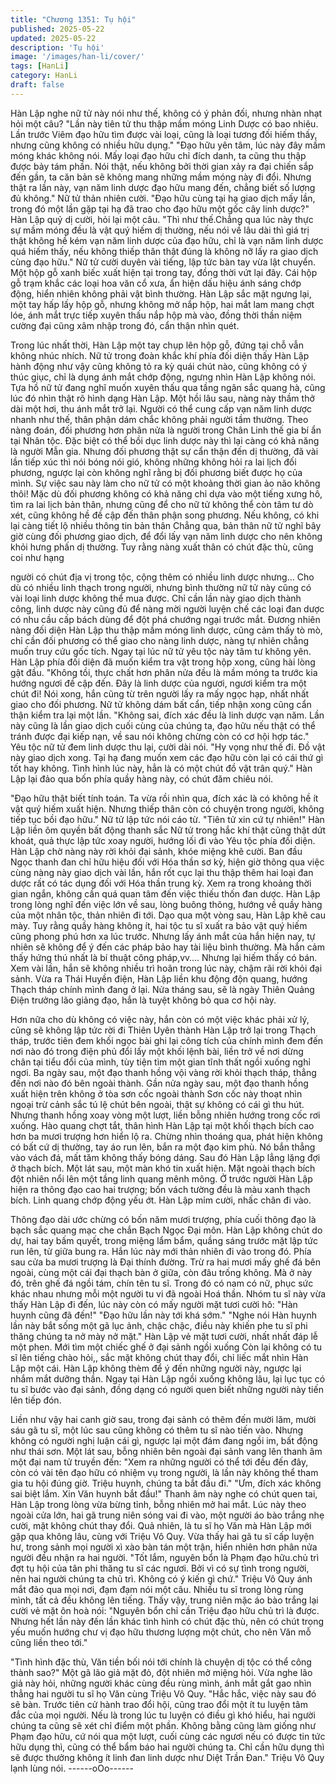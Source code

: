 ```yaml
---
title: "Chương 1351: Tụ hội"
published: 2025-05-22
updated: 2025-05-22
description: 'Tụ hội'
image: '/images/han-li/cover/'
tags: [HanLi]
category: HanLi
draft: false
---
```


Hàn Lập nghe nữ tử này nói như thế, không có ý phản đối, nhưng
nhàn nhạt hỏi một câu?
"Lần này tiên tử thu thập mầm móng Linh Dược có bao nhiêu. Lần
trước Viêm đạo hữu tìm được vài loại, cũng là loại tương đối hiếm
thấy, nhưng cũng không có nhiều hữu dụng."
"Đạo hữu yên tâm, lúc này đây mầm móng khác không nói. Mấy
loại đạo hữu chỉ đích danh, ta cũng thu thập được bảy tám phần.
Nói thật, nếu không bởi thời gian xảy ra đại chiến sắp đến gần, ta
căn bản sẽ không mang những mầm móng này đi đổi. Nhưng thật
ra lần này, vạn năm linh dược đạo hữu mang đến, chẳng biết số
lượng đủ không." Nữ tử thản nhiên cười.
"Đạo hữu cùng tại hạ giao dịch mấy lần, trong đó một lần gặp tại
hạ đã trao cho đạo hữu một gốc cây linh dược?" Hàn Lập quỷ dị
cười, hỏi lại một câu.
"Thì như thế.Chẳng qua lúc này thực sự mầm móng đều là vật
quý hiếm dị thường, nếu nói về lâu dài thì giá trị thật không hề
kém vạn năm linh dược của đạo hữu, chỉ là vạn năm linh dược
quá hiếm thấy, nếu không thiếp thân thật đúng là không nỡ lấy ra
giao dịch cùng đạo hữu." Nữ tử cười duyên vài tiếng, lập tức bàn
tay vừa lật chuyển. Một hộp gỗ xanh biếc xuất hiện tại trong tay,
đồng thời vứt lại đây.
Cái hộp gỗ trạm khắc các loại hoa văn cổ xưa, ẩn hiện dấu hiệu
ánh sáng chớp động, hiển nhiên không phải vật bình thường.
Hàn Lập sắc mặt ngưng lại, một tay hấp lấy hộp gỗ, nhưng không
mở nắp hộp, hai mắt lam mang chợt lóe, ánh mắt trực tiếp xuyên
thấu nắp hộp mà vào, đồng thời thần niệm cường đại cũng xâm
nhập trong đó, cẩn thận nhìn quét.

Trong lúc nhất thời, Hàn Lập một tay chụp lên hộp gỗ, đứng tại
chỗ vẫn không nhúc nhích.
Nữ tử trong đoàn khắc khí phía đối diện thấy Hàn Lập hành động
như vậy cũng không tỏ ra kỳ quái chút nào, cũng không có ý thúc
giục, chỉ là dụng ánh mắt chớp động, ngưng nhìn Hàn Lập không
nói. Tựa hồ nữ tử đang nghĩ muốn xuyên thấu qua tầng ngân sắc
quang hà, cũng lúc đó nhìn thật rõ hình dạng Hàn Lập.
Một hồi lâu sau, nàng này thầm thở dài một hơi, thu ánh mắt trở
lại.
Người có thể cung cấp vạn năm linh dược nhanh như thế, thân
phận dám chắc không phải người tầm thường.
Theo nàng đoán, đối phương hơn phân nửa là người trong Chân
Linh thế gia bí ẩn tại Nhân tộc. Đặc biệt có thể bồi dục linh dược
này thì lại càng có khả năng là người Mẫn gia.
Nhưng đối phương thật sự cẩn thận đến dị thường, đã vài lần tiếp
xúc thì nói bóng nói gió, không những không hỏi ra lai lịch đối
phương, ngược lại còn không nghĩ rằng bị đối phương biết được
họ của mình.
Sự việc sau này làm cho nữ tử có một khoảng thời gian ảo não
không thôi!
Mặc dù đối phương không có khả năng chỉ dựa vào một tiếng
xưng hô, tìm ra lai lịch bản thân, nhưng cũng để cho nữ tử không
thể còn tâm tư dò xét, cũng không hề đề cập đến thân phận song
phương.
Nếu không, có khi lại càng tiết lộ nhiều thông tin bản thân
Chẳng qua, bản thân nữ tử nghĩ bây giờ cùng đối phương giao
dịch, để đổi lấy vạn năm linh dược cho nên không khỏi hưng phấn
dị thường.
Tuy rằng nàng xuất thân có chút đặc thù, cũng coi như hạng

người có chút địa vị trong tộc, cộng thêm có nhiều linh dược
nhưng…
Cho dù có nhiều linh thạch trong người, nhưng bình thường nữ tử
này cũng có vài loại linh dược không thể mua được.
Chỉ cần lần này giao dịch thành công, linh dược này cũng đủ để
nàng mời người luyện chế các loại đan dược có nhu cầu cấp
bách dùng để đột phá chướng ngại trước mắt.
Đương nhiên nàng đối diện Hàn Lập thu thập mầm móng linh
dược, cũng cảm thấy tò mò, chỉ cần đối phương có thể giao cho
nàng linh dược, nàng tự nhiên chẳng muốn truy cứu gốc tích.
Ngay tại lúc nữ tử yêu tộc này tâm tư không yên. Hàn Lập phía
đối diện đã muốn kiểm tra vật trong hộp xong, cũng hài lòng gật
đầu.
"Không tồi, thực chất hơn phân nửa đều là mầm móng ta trước kia
hướng ngươi đề cập đến. Đây là linh dược của ngươi, ngươi kiểm
tra một chút đi!
Nói xong, hắn cũng từ trên người lấy ra mấy ngọc hạp, nhất nhất
giao cho đối phương.
Nữ tử không dám bất cẩn, tiếp nhận xong cũng cẩn thận kiểm tra
lại một lần.
"Không sai, đích xác đều là linh dược vạn năm. Lần này cũng là
lần giao dịch cuối cùng của chúng ta, đạo hữu nếu thật có thể
tránh được đại kiếp nạn, về sau nói không chừng còn có cơ hội
hợp tác."
Yêu tộc nữ tử đem linh dược thu lại, cười dài nói.
"Hy vọng như thế đi. Đồ vật này giao dịch xong. Tại hạ đang
muốn xem các đạo hữu còn lại có cái thứ gì tốt hay không. Tình
hình lúc này, hẳn là có một chút đồ vật trân quý." Hàn Lập lại đảo
qua bốn phía quầy hàng này, có chút đăm chiêu nói.

"Đạo hữu thật biết tính toán. Ta vừa rồi nhìn qua, đích xác là có
không hề ít vật quý hiếm xuất hiện. Nhưng thiếp thân còn có
chuyện trong người, không tiếp tục bồi đạo hữu." Nữ tử lập tức
nói cáo từ.
"Tiên tử xin cứ tự nhiên!" Hàn Lập liền ôm quyền bất động thanh
sắc
Nữ tử trong hắc khí thật cũng thật dứt khoát, quả thực lập tức
xoay người, hướng lối đi vào Yêu tộc phía đối diện.
Hàn Lập chờ nàng này rời khỏi đại sảnh, khóe miệng khẽ cười.
Ban đầu Ngọc thanh đan chỉ hữu hiệu đối với Hóa thần sơ kỳ,
hiện giờ thông qua việc cùng nàng này giao dịch vài lần, hắn rốt
cục lại thu thập thêm hai loại đan dược rất có tác dụng đối với
Hóa thần trung kỳ. Xem ra trong khoảng thời gian ngắn, không
cần quá quan tâm đến việc thiếu thốn đan dược.
Hàn Lập trong lòng nghĩ đến việc lớn về sau, lòng buông thõng,
hướng về quầy hàng của một nhân tộc, thản nhiên đi tới.
Dạo qua một vòng sau, Hàn Lập khẽ cau mày.
Tuy rằng quầy hàng không ít, hai tộc tu sĩ xuất ra bảo vật quý
hiếm cũng phong phú hơn xa lúc trước.
Nhưng lấy ánh mắt của hắn hiện nay, tự nhiên sẽ không để ý đến
các pháp bảo hay tài liệu bình thường. Mà hắn cảm thấy hứng thú
nhất là bí thuật công pháp,vv…. Nhưng lại hiếm thấy có bán.
Xem vài lần, hắn sẽ không nhiều trì hoãn trong lúc này, chậm rãi
rời khỏi đại sảnh.
Vừa ra Thái Huyền điện, Hàn Lập liền khu động độn quang,
hướng Thạch tháp chính mình đang ở lại.
Nửa tháng sau, sẽ là ngày Thiên Quảng Điện trưởng lão giảng
đạo, hắn là tuyệt không bỏ qua cơ hội này.

Hơn nữa cho dù không có việc này, hắn còn có một việc khác
phải xử lý, cũng sẽ không lập tức rời đi Thiên Uyên thành
Hàn Lập trở lại trong Thạch tháp, trước tiên đem khối ngọc bài ghi
lại công tích của chính mình đem đến nơi nào đó trong điện phủ
đổi lấy một khối lệnh bài, liền trở về nơi dừng chân tại tiểu đổi của
mình, tùy tiện tìm một gian tĩnh thất ngồi xuống nghỉ ngơi.
Ba ngày sau, một đạo thanh hồng vội vàng rời khỏi thạch tháp,
thẳng đến nơi nào đó bên ngoài thành.
Gần nửa ngày sau, một đạo thanh hồng xuất hiện trên không ở
tòa sơn cốc ngoài thành
Sơn cốc này thoạt nhìn ngoại trừ cảnh sắc tú lệ chút bên ngoài,
thật sự không có cái gì thu hút.
Nhưng thanh hồng xoay vòng một lượt, liền bỗng nhiên hướng
trong cốc rơi xuống.
Hào quang chợt tắt, thân hình Hàn Lập tại một khối thạch bích
cao hơn ba mươi trượng hơn hiển lộ ra.
Chừng nhìn thoáng qua, phát hiện không có bất cứ dị thường, tay
áo run lên, bắn ra một đạo kim phù.
Nó bắn thẳng vào vách đá, mất tăm không thấy bóng dáng.
Sau đó Hàn Lập lẳng lặng đợi ở thạch bích.
Một lát sau, một màn khó tin xuất hiện.
Mặt ngoài thạch bích đột nhiên nổi lên một tầng linh quang mênh
mông.
Ở trước người Hàn Lập hiện ra thông đạo cao hai trượng; bốn
vách tường đều là màu xanh thạch bích. Linh quang chớp động
yếu ớt.
Hàn Lập mỉm cười, nhấc chân đi vào.

Thông đạo dài ước chừng có bốn năm mươi trượng, phía cuối
thông đạo là bạch sắc quang mạc che chắn Bạch Ngọc Đại môn.
Hàn Lập không chút do dự, hai tay bấm quyết, trong miệng lẩm
bẩm, quầng sáng trước mặt lập tức run lên, từ giữa bung ra.
Hắn lúc này mới thản nhiên đi vào trong đó.
Phía sau cửa ba mươi trượng là Đại thính đường. Trừ ra hai mươi
mấy ghế đá bên ngoài, cùng một cái đại thạch bàn ở giữa, còn
đâu trống không.
Mà ở này đó, trên ghế đá ngồi tám, chín tên tu sĩ. Trong đó có
nam có nữ, phục sức khác nhau nhưng mỗi một người tu vi đã
ngoài Hoá thần.
Nhóm tu sĩ này vừa thấy Hàn Lập đi đến, lúc này còn có mấy
người mặt tươi cười hô:
"Hàn huynh cũng đã đến!"
"Đạo hữu lần này tới khá sớm."
"Nghe nói Hàn huynh lần này bắt sống một gã lục ảnh, chậc chậc,
điều này khiến phe tu sĩ phi thăng chúng ta nở mày nở mặt."
Hàn Lập vẻ mặt tươi cười, nhất nhất đáp lễ một phen. Mới tìm một
chiếc ghế ở đại sảnh ngồi xuống
Còn lại không có tu sĩ lên tiếng chào hỏi,, sắc mặt không chút thay
đổi, chỉ liếc mắt nhìn Hàn Lập một cái.
Hàn Lập không thèm để ý đến những người này, ngược lại nhắm
mắt dưỡng thần.
Ngay tại Hàn Lập ngồi xuống không lâu, lại lục tục có tu sĩ bước
vào đại sảnh, đồng dạng có người quen biết những người này tiến
lên tiếp đón.

Liền như vậy hai canh giờ sau, trong đại sảnh có thêm đến mười
lăm, mười sáu gã tu sĩ, một lúc sau cũng không có thêm tu sĩ nào
tiến vào. Nhưng không có người nghị luận cái gì, ngược lại một
đám đang ngồi im, bất động như thái sơn.
Một lát sau, bỗng nhiên bên ngoài đại sảnh vang lên thanh âm
một đại nam tử truyền đến:
"Xem ra những người có thể tới đều đến đây, còn có vài tên đạo
hữu có nhiệm vụ trong người, là lần này không thể tham gia tu hội
đúng giờ. Triệu huynh, chúng ta bắt đầu đi."
"Ưm, đích xác không sai biệt lắm. Xin Văn huynh bắt đầu!"
Thanh âm này nghe có chút quen tai, Hàn Lập trong lòng vừa
bừng tỉnh, bỗng nhiên mở hai mắt.
Lúc này theo ngoài cửa lớn, hai gã trung niên sóng vai đi vào, một
người áo bào trắng nhẹ cười, mặt không chút thay đổi.
Quả nhiên, là tu sĩ họ Văn mà Hàn Lập mới gặp qua không lâu,
cùng với Triệu Vô Quy.
Vừa thấy hai gã tu sĩ cấp luyện hư, trong sảnh mọi người xì xào
bàn tán một trận, hiển nhiên hơn phân nửa người đều nhận ra hai
người.
"Tốt lắm, nguyên bổn là Phạm đạo hữu.chủ trì đợt tụ hội của tân
phi thăng tu sĩ các ngươi. Bởi vì có sự tình trong người, nên hai
người chúng ta chủ trì. Không có ý kiến gì chứ." Triệu Vô Quy ánh
mắt đảo qua mọi nơi, đạm đạm nói một câu.
Nhiều tu sĩ trong lòng rùng mình, tất cả đều không lên tiếng.
Thấy vậy, trung niên mặc áo bào trắng lại cười vẻ mặt ôn hoà nói:
"Nguyên bổn chỉ cần Triệu đạo hữu chủ trì là được. Nhưng hết
lần này đến lần khác tình hình có chút đặc thù, nên có chút trọng
yếu muốn hướng chư vị đạo hữu thương lượng một chút, cho
nên Văn mỗ cũng liền theo tới."

"Tình hình đặc thù, Văn tiền bối nói tới chính là chuyện dị tộc có
thể công thành sao?" Một gã lão giả mặt đỏ, đột nhiên mở miệng
hỏi.
Vừa nghe lão giả này hỏi, những người khác cùng đều rùng mình,
ánh mắt gắt gao nhìn thẳng hai người tu sĩ họ Văn cùng Triệu Vô
Quy.
"Hắc hắc, việc này sau đó sẽ bàn. Trước tiên cử hành trao đổi
hội, cũng trao đổi một ít tu luyện tâm đắc của mọi người. Nếu là
trong lúc tu luyện có điều gì khó hiểu, hai người chúng ta cũng sẽ
xét chỉ điểm một phần. Không bằng cũng làm giống như Phạm
đạo hữu, cứ nói qua một lượt, cuối cùng các ngươi nếu có được
tin tức hữu dụng thì, cũng có thể bẩm báo hai người chúng ta. Chỉ
cần hữu dụng thì sẽ được thưởng không ít linh đan linh dược như
Diệt Trần Đan." Triệu Vô Quy lạnh lùng nói.
------oOo------
